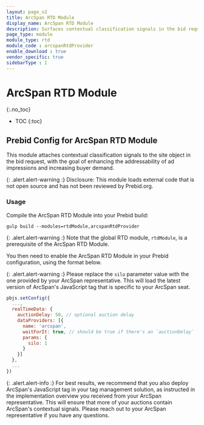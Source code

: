 ```yaml
---
layout: page_v2
title: ArcSpan RTD Module
display_name: ArcSpan RTD Module
description: Surfaces contextual classification signals in the bid request to enhance the addressability of ad impressions and increase buyer demand
page_type: module
module_type: rtd
module_code : arcspanRtdProvider
enable_download : true
vendor_specific: true
sidebarType : 1
---
```


# ArcSpan RTD Module
{:.no_toc}

* TOC
{:toc}

## Prebid Config for ArcSpan RTD Module

This module attaches contextual classification signals to the site object in the bid request, with the goal of enhancing the addressability of ad impressions and increasing buyer demand.

{: .alert.alert-warning :}
Disclosure: This module loads external code that is not open source and has not been reviewed by Prebid.org.

### Usage

Compile the ArcSpan RTD Module into your Prebid build:

```
gulp build --modules=rtdModule,arcspanRtdProvider
```

{: .alert.alert-warning :}
Note that the global RTD module, `rtdModule`, is a prerequisite of the ArcSpan RTD Module.

You then need to enable the ArcSpan RTD Module in your Prebid configuration, using the format below.

{: .alert.alert-warning :}
Please replace the `silo` parameter value with the one provided by your ArcSpan representative. This will load the latest version of ArcSpan's JavaScript tag that is specific to your ArcSpan seat.

```javascript
pbjs.setConfig({
  ...,
  realTimeData: {
    auctionDelay: 50, // optional auction delay
    dataProviders: [{
      name: 'arcspan',
      waitForIt: true, // should be true if there's an `auctionDelay`
      params: {
        silo: 1
      }
    }]
  },
  ...
})
```

{: .alert.alert-info :}
For best results, we recommend that you also deploy ArcSpan's JavaScript tag in your tag management solution, as instructed in the implementation overview you received from your ArcSpan representative. This will ensure that more of your auctions contain ArcSpan's contextual signals. Please reach out to your ArcSpan representative if you have any questions.